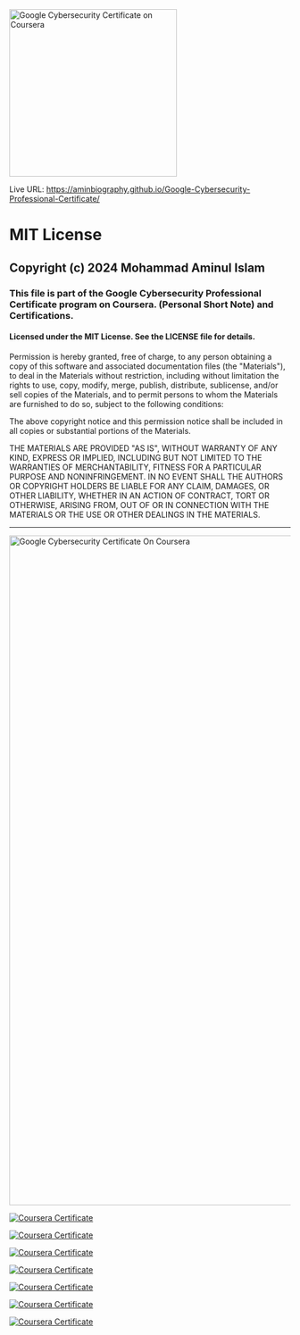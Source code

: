 <a href="https://www.credly.com/badges/YOUR_BADGE_ID" target="_blank">
  <img src="https://images.credly.com/size/680x680/images/0bf0f2da-a699-4c82-82e2-56dcf1f2e1c7/image.png" alt="Google Cybersecurity Certificate on Coursera" width="300"/>
</a>
   
Live URL: https://aminbiography.github.io/Google-Cybersecurity-Professional-Certificate/  
 
<h1>MIT License</h1> 
  
<h2>Copyright (c) 2024 Mohammad Aminul Islam</h2>

<h3>This file is part of the Google Cybersecurity Professional Certificate program on Coursera. (Personal Short Note) and Certifications.</h3>
<h4>Licensed under the MIT License. See the LICENSE file for details.</h4>

<p>Permission is hereby granted, free of charge, to any person obtaining a copy of this software and associated documentation files (the "Materials"), to deal in the Materials without restriction, including without limitation the rights to use, copy, modify, merge, publish, distribute, sublicense, and/or sell copies of the Materials, and to permit persons to whom the Materials are furnished to do so, subject to the following conditions:</p>
<p>The above copyright notice and this permission notice shall be included in all copies or substantial portions of the Materials.</p>

<p>THE MATERIALS ARE PROVIDED "AS IS", WITHOUT WARRANTY OF ANY KIND, EXPRESS OR IMPLIED, INCLUDING BUT NOT LIMITED TO THE WARRANTIES OF MERCHANTABILITY, FITNESS FOR A PARTICULAR PURPOSE AND NONINFRINGEMENT. IN NO EVENT SHALL THE AUTHORS OR COPYRIGHT HOLDERS BE LIABLE FOR ANY CLAIM, DAMAGES, OR OTHER LIABILITY, WHETHER IN AN ACTION OF CONTRACT, TORT OR OTHERWISE, ARISING FROM, OUT OF OR IN CONNECTION WITH THE MATERIALS OR THE USE OR OTHER DEALINGS IN THE MATERIALS.</p>

--------------------------------------------------------------------------------------------------------------------
<img src="https://coursera-certificate-images.s3.amazonaws.com/2GLRWLH1Y7SK?fbclid=IwY2xjawJpVN5leHRuA2FlbQIxMAABHpahWx1oi2NS4hAC90soeMCosmftxCfb4P4C_uqtrYrLnRsNBfmMkpIp7jGZ_aem_4RYxqSfT71W1IwXhU0p-tw" alt="Google Cybersecurity Certificate On Coursera " width="1200"/>


[![Coursera Certificate](https://s3.amazonaws.com/coursera_assets/meta_images/generated/CERTIFICATE_LANDING_PAGE/CERTIFICATE_LANDING_PAGE~OA7G8JR2H7Z9/CERTIFICATE_LANDING_PAGE~OA7G8JR2H7Z9.jpeg)](https://www.coursera.org/account/accomplishments/certificate/OA7G8JR2H7Z9)


[![Coursera Certificate](https://s3.amazonaws.com/coursera_assets/meta_images/generated/CERTIFICATE_LANDING_PAGE/CERTIFICATE_LANDING_PAGE~IAC5IIN9W8WQ/CERTIFICATE_LANDING_PAGE~IAC5IIN9W8WQ.jpeg)](https://www.coursera.org/account/accomplishments/certificate/IAC5IIN9W8WQ)


[![Coursera Certificate](https://s3.amazonaws.com/coursera_assets/meta_images/generated/CERTIFICATE_LANDING_PAGE/CERTIFICATE_LANDING_PAGE~CPA899ZQOXHC/CERTIFICATE_LANDING_PAGE~CPA899ZQOXHC.jpeg)](https://www.coursera.org/account/accomplishments/certificate/CPA899ZQOXHC)


[![Coursera Certificate](https://s3.amazonaws.com/coursera_assets/meta_images/generated/CERTIFICATE_LANDING_PAGE/CERTIFICATE_LANDING_PAGE~77U1JUDD0QKY/CERTIFICATE_LANDING_PAGE~77U1JUDD0QKY.jpeg)](https://www.coursera.org/account/accomplishments/certificate/77U1JUDD0QKY)


[![Coursera Certificate](https://s3.amazonaws.com/coursera_assets/meta_images/generated/CERTIFICATE_LANDING_PAGE/CERTIFICATE_LANDING_PAGE~YNXA72UPOP5S/CERTIFICATE_LANDING_PAGE~YNXA72UPOP5S.jpeg)](https://www.coursera.org/account/accomplishments/certificate/HYVE1Z9ZT2LV)


[![Coursera Certificate](https://s3.amazonaws.com/coursera_assets/meta_images/generated/CERTIFICATE_LANDING_PAGE/CERTIFICATE_LANDING_PAGE~HYVE1Z9ZT2LV/CERTIFICATE_LANDING_PAGE~HYVE1Z9ZT2LV.jpeg)](https://www.coursera.org/account/accomplishments/certificate/HYVE1Z9ZT2LV)


[![Coursera Certificate](https://s3.amazonaws.com/coursera_assets/meta_images/generated/CERTIFICATE_LANDING_PAGE/CERTIFICATE_LANDING_PAGE~CIUW7RTZ0CA0/CERTIFICATE_LANDING_PAGE~CIUW7RTZ0CA0.jpeg)](https://www.coursera.org/account/accomplishments/verify/CIUW7RTZ0CA0)




